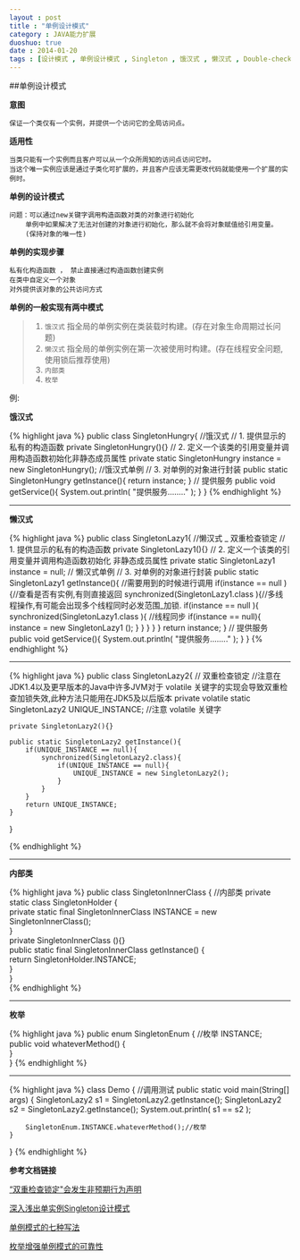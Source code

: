 ```yaml
---
layout : post
title : "单例设计模式"
category : JAVA能力扩展
duoshuo: true
date : 2014-01-20
tags : [设计模式 , 单例设计模式 , Singleton , 饿汉式 , 懒汉式 , Double-checked locking , 双重检查锁定]
---
```



##单例设计模式

**意图**

	保证一个类仅有一个实例，并提供一个访问它的全局访问点。

**适用性**

	当类只能有一个实例而且客户可以从一个众所周知的访问点访问它时。
	当这个唯一实例应该是通过子类化可扩展的，并且客户应该无需更改代码就能使用一个扩展的实例时。

<!-- more -->

**单例的设计模式**

	问题：可以通过new关键字调用构造函数对类的对象进行初始化	
		单例中如果解决了无法对创建的对象进行初始化，那么就不会将对象赋值给引用变量。
		(保持对象的唯一性)

**单例的实现步骤**

	私有化构造函数 ， 禁止直接通过构造函数创建实例
	在类中自定义一个对象
	对外提供该对象的公共访问方式

**单例的一般实现有两中模式**

> 1. `饿汉式`  指全局的单例实例在类装载时构建。(存在对象生命周期过长问题)    
> 2. `懒汉式`  指全局的单例实例在第一次被使用时构建。(存在线程安全问题,使用锁后推荐使用)     
> 3. `内部类`  
> 4. `枚举`  

例:

**饿汉式**

{% highlight java %}
public class SingletonHungry{	//饿汉式
	// 1. 提供显示的私有的构造函数
	private SingletonHungry(){}
	// 2. 定义一个该类的引用变量并调用构造函数初始化非静态成员属性
	private static SingletonHungry instance = new SingletonHungry();  //饿汉式单例
	// 3. 对单例的对象进行封装
	public static SingletonHungry getInstance(){
	  return instance;
	}
	// 提供服务
	public void getService(){
	   System.out.println( "提供服务........" );
	}
}
{% endhighlight %}

---

**懒汉式**


{% highlight java %}
public class SingletonLazy1{ //懒汉式 _ 双重检查锁定
	// 1. 提供显示的私有的构造函数
	private SingletonLazy1(){}
	// 2. 定义一个该类的引用变量并调用构造函数初始化   非静态成员属性
	private static SingletonLazy1 instance = null;  // 懒汉式单例
	// 3. 对单例的对象进行封装
	public  static SingletonLazy1 getInstance(){	//需要用到的时候进行调用
		if(instance == null ){//查看是否有实例,有则直接返回
			synchronized(SingletonLazy1.class ){//多线程操作,有可能会出现多个线程同时必发范围_加锁.
				if(instance == null ){
					synchronized(SingletonLazy1.class ){	//线程同步
						if(instance == null){
							instance = new SingletonLazy1 ();
						}
					}
				}
			}
		}
	  return instance;
	}
	// 提供服务
	public void getService(){
	   System.out.println( "提供服务........" );
	}
}
{% endhighlight %}

---

{% highlight java %}
public class SingletonLazy2{  // 双重检查锁定 
	//注意在JDK1.4以及更早版本的Java中许多JVM对于 volatile 关键字的实现会导致双重检查加锁失效,此种方法只能用在JDK5及以后版本
	private volatile static SingletonLazy2 UNIQUE_INSTANCE; //注意 volatile 关键字

	private SingletonLazy2(){}

	public static SingletonLazy2 getInstance(){
		if(UNIQUE_INSTANCE == null){
			synchronized(SingletonLazy2.class){
				if(UNIQUE_INSTANCE == null){
					UNIQUE_INSTANCE = new SingletonLazy2();
				}
			}
		}
		return UNIQUE_INSTANCE;
	}
}

{% endhighlight %}

---

**内部类**

{% highlight java %}
public class SingletonInnerClass {  //内部类
    private static class SingletonHolder {  
	private static final SingletonInnerClass INSTANCE = new SingletonInnerClass();  
    }  
    private SingletonInnerClass (){}  
    public static final SingletonInnerClass getInstance() {  
	 return SingletonHolder.INSTANCE;  
    }  
}  
{% endhighlight %}


---

**枚举**


{% highlight java %}
public enum SingletonEnum {   //枚举
    INSTANCE;  
    public void whateverMethod() {  
    }  
} 
{% endhighlight %}

---

{% highlight java %}
class Demo { //调用测试
	public static void main(String[] args) {
		SingletonLazy2 s1 =  SingletonLazy2.getInstance();
		SingletonLazy2 s2 =  SingletonLazy2.getInstance();
		System.out.println( s1 == s2 );
	
		

		SingletonEnum.INSTANCE.whateverMethod();//枚举
	}
}
{% endhighlight %}




**参考文档链接**

[“双重检查锁定"会发生非预期行为声明](http://www.cs.umd.edu/~pugh/java/memoryModel/DoubleCheckedLocking.html)

[深入浅出单实例Singleton设计模式](http://blog.csdn.net/haoel/article/details/4028232)

[单例模式的七种写法](http://cantellow.iteye.com/blog/838473)

[枚举增强单例模式的可靠性](http://blog.csdn.net/java2000_net/article/details/3983958#)
